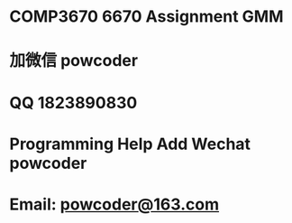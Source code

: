# COMP3670 6670 Assignment GMM
# 加微信 powcoder

# QQ 1823890830

# Programming Help Add Wechat powcoder

# Email: powcoder@163.com

